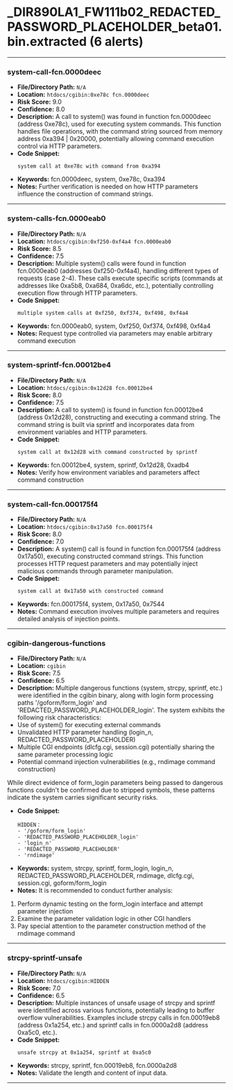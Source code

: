 # _DIR890LA1_FW111b02_REDACTED_PASSWORD_PLACEHOLDER_beta01.bin.extracted (6 alerts)

---

### system-call-fcn.0000deec

- **File/Directory Path:** `N/A`
- **Location:** `htdocs/cgibin:0xe78c fcn.0000deec`
- **Risk Score:** 9.0
- **Confidence:** 8.0
- **Description:** A call to system() was found in function fcn.0000deec (address 0xe78c), used for executing system commands. This function handles file operations, with the command string sourced from memory address 0xa394 | 0x20000, potentially allowing command execution control via HTTP parameters.
- **Code Snippet:**
  ```
  system call at 0xe78c with command from 0xa394
  ```
- **Keywords:** fcn.0000deec, system, 0xe78c, 0xa394
- **Notes:** Further verification is needed on how HTTP parameters influence the construction of command strings.

---
### system-calls-fcn.0000eab0

- **File/Directory Path:** `N/A`
- **Location:** `htdocs/cgibin:0xf250-0xf4a4 fcn.0000eab0`
- **Risk Score:** 8.5
- **Confidence:** 7.5
- **Description:** Multiple system() calls were found in function fcn.0000eab0 (addresses 0xf250-0xf4a4), handling different types of requests (case 2-4). These calls execute specific scripts (commands at addresses like 0xa5b8, 0xa684, 0xa6dc, etc.), potentially controlling execution flow through HTTP parameters.
- **Code Snippet:**
  ```
  multiple system calls at 0xf250, 0xf374, 0xf498, 0xf4a4
  ```
- **Keywords:** fcn.0000eab0, system, 0xf250, 0xf374, 0xf498, 0xf4a4
- **Notes:** Request type controlled via parameters may enable arbitrary command execution

---
### system-sprintf-fcn.00012be4

- **File/Directory Path:** `N/A`
- **Location:** `htdocs/cgibin:0x12d28 fcn.00012be4`
- **Risk Score:** 8.0
- **Confidence:** 7.5
- **Description:** A call to system() is found in function fcn.00012be4 (address 0x12d28), constructing and executing a command string. The command string is built via sprintf and incorporates data from environment variables and HTTP parameters.
- **Code Snippet:**
  ```
  system call at 0x12d28 with command constructed by sprintf
  ```
- **Keywords:** fcn.00012be4, system, sprintf, 0x12d28, 0xadb4
- **Notes:** Verify how environment variables and parameters affect command construction

---
### system-call-fcn.000175f4

- **File/Directory Path:** `N/A`
- **Location:** `htdocs/cgibin:0x17a50 fcn.000175f4`
- **Risk Score:** 8.0
- **Confidence:** 7.0
- **Description:** A system() call is found in function fcn.000175f4 (address 0x17a50), executing constructed command strings. This function processes HTTP request parameters and may potentially inject malicious commands through parameter manipulation.
- **Code Snippet:**
  ```
  system call at 0x17a50 with constructed command
  ```
- **Keywords:** fcn.000175f4, system, 0x17a50, 0x7544
- **Notes:** Command execution involves multiple parameters and requires detailed analysis of injection points.

---
### cgibin-dangerous-functions

- **File/Directory Path:** `N/A`
- **Location:** `cgibin`
- **Risk Score:** 7.5
- **Confidence:** 6.5
- **Description:** Multiple dangerous functions (system, strcpy, sprintf, etc.) were identified in the cgibin binary, along with login form processing paths '/goform/form_login' and 'REDACTED_PASSWORD_PLACEHOLDER_login'. The system exhibits the following risk characteristics:
- Use of system() for executing external commands
- Unvalidated HTTP parameter handling (login_n, REDACTED_PASSWORD_PLACEHOLDER)
- Multiple CGI endpoints (dlcfg.cgi, session.cgi) potentially sharing the same parameter processing logic
- Potential command injection vulnerabilities (e.g., rndimage command construction)

While direct evidence of form_login parameters being passed to dangerous functions couldn't be confirmed due to stripped symbols, these patterns indicate the system carries significant security risks.
- **Code Snippet:**
  ```
  HIDDEN：
  - '/goform/form_login'
  - 'REDACTED_PASSWORD_PLACEHOLDER_login'
  - 'login_n'
  - 'REDACTED_PASSWORD_PLACEHOLDER'
  - 'rndimage'
  ```
- **Keywords:** system, strcpy, sprintf, form_login, login_n, REDACTED_PASSWORD_PLACEHOLDER, rndimage, dlcfg.cgi, session.cgi, goform/form_login
- **Notes:** It is recommended to conduct further analysis:
1. Perform dynamic testing on the form_login interface and attempt parameter injection
2. Examine the parameter validation logic in other CGI handlers
3. Pay special attention to the parameter construction method of the rndimage command

---
### strcpy-sprintf-unsafe

- **File/Directory Path:** `N/A`
- **Location:** `htdocs/cgibin:HIDDEN`
- **Risk Score:** 7.0
- **Confidence:** 6.5
- **Description:** Multiple instances of unsafe usage of strcpy and sprintf were identified across various functions, potentially leading to buffer overflow vulnerabilities. Examples include strcpy calls in fcn.00019eb8 (address 0x1a254, etc.) and sprintf calls in fcn.0000a2d8 (address 0xa5c0, etc.).
- **Code Snippet:**
  ```
  unsafe strcpy at 0x1a254, sprintf at 0xa5c0
  ```
- **Keywords:** strcpy, sprintf, fcn.00019eb8, fcn.0000a2d8
- **Notes:** Validate the length and content of input data.

---
